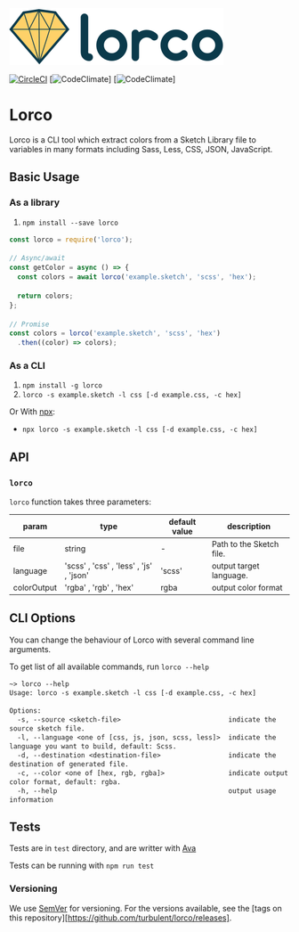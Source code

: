 ![Lorco logo](docs/images/lorco-logo.png)

[![CircleCI](https://img.shields.io/circleci/project/github/turbulent/lorco/master.svg)](https://circleci.com/gh/turbulent/lorco) [![CodeClimate](https://img.shields.io/codeclimate/coverage/turbulent/lorco.svg)] [![CodeClimate](https://img.shields.io/codeclimate/maintainability/turbulent/lorco.svg)]

# Lorco

Lorco is a CLI tool which extract colors from a Sketch Library file to variables in many formats including Sass, Less, CSS, JSON, JavaScript.

## Basic Usage

### As a library

1. `npm install --save lorco`

```js
const lorco = require('lorco');

// Async/await
const getColor = async () => {
  const colors = await lorco('example.sketch', 'scss', 'hex');

  return colors;
};

// Promise
const colors = lorco('example.sketch', 'scss', 'hex')
  .then((color) => colors);
```

### As a CLI

1. `npm install -g lorco`
2. `lorco -s example.sketch -l css [-d example.css, -c hex]`

Or With [npx](https://www.npmjs.com/package/npx):

- `npx lorco -s example.sketch -l css [-d example.css, -c hex]`

## API

### `lorco`

`lorco` function takes three parameters:

| param | type | default value | description |
|-------|------|---------------|-------------|
| file | string | - | Path to the Sketch file. |
| language | 'scss' , 'css' , 'less' , 'js' , 'json' | 'scss' | output target language. |
| colorOutput | 'rgba' , 'rgb' , 'hex' | rgba | output color format |

## CLI Options

You can change the behaviour of Lorco with several command line arguments.

To get list of all available commands, run `lorco --help`

```
~> lorco --help
Usage: lorco -s example.sketch -l css [-d example.css, -c hex]

Options:
  -s, --source <sketch-file>                           indicate the source sketch file.
  -l, --language <one of [css, js, json, scss, less]>  indicate the language you want to build, default: Scss.
  -d, --destination <destination-file>                 indicate the destination of generated file.
  -c, --color <one of [hex, rgb, rgba]>                indicate output color format, default: rgba.
  -h, --help                                           output usage information

```

## Tests

Tests are in `test` directory, and are writter with [Ava](https://github.com/avajs/ava)

Tests can be running with `npm run test`

### Versioning

We use [SemVer](https://semver.org/) for versioning. For the versions available, see the [tags on this repository][https://github.com/turbulent/lorco/releases].
